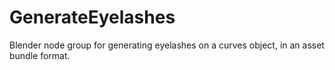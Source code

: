 # GenerateEyelashes
Blender node group for generating eyelashes on a curves object, in an asset bundle format.

